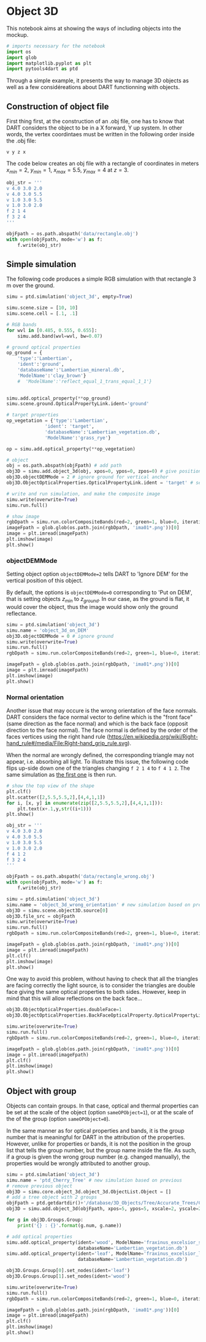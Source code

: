 # Object 3D

This notebook aims at showing the ways of including objects into the mockup.

```python
# imports necessary for the notebook
import os
import glob
import matplotlib.pyplot as plt
import pytools4dart as ptd
```

Through a simple example, it presents the way to manage 3D objects as well as a few considéreations about DART functionning with objects.

## Construction of object file

First thing first, at the construction of an .obj file, one has to know that DART considers the object to be in a X forward, Y up system. In other words, the
vertex coordintaes must be written in the following order inside the .obj file:

```
v y z x
```

The code below creates an obj file with a rectangle of
coordinates in meters $x_{min}=2$, $y_{min}=1$, $x_{max}=5.5$, $y_{max}=4$ at $z=3$.

```python
obj_str = '''
v 4.0 3.0 2.0
v 4.0 3.0 5.5
v 1.0 3.0 5.5
v 1.0 3.0 2.0
f 2 1 4
f 3 2 4
'''

objFpath = os.path.abspath('data/rectangle.obj')
with open(objFpath, mode='w') as f:
    f.write(obj_str)
```

## Simple simulation

The following code produces a simple RGB simulation with that rectangle 3 m over the
ground.

```python
simu = ptd.simulation('object_3d', empty=True)

simu.scene.size = [10, 10]
simu.scene.cell = [.1, .1]

# RGB bands
for wvl in [0.485, 0.555, 0.655]:
    simu.add.band(wvl=wvl, bw=0.07)

# ground optical properties
op_ground = {
    'type':'Lambertian',
    'ident':'ground',
    'databaseName':'Lambertian_mineral.db',
    'ModelName':'clay_brown'}
    #  'ModelName':'reflect_equal_1_trans_equal_1_1'}
    

simu.add.optical_property(**op_ground)
simu.scene.ground.OpticalPropertyLink.ident='ground'

# target properties
op_vegetation = {'type':'Lambertian',
              'ident': 'target',
              'databaseName':'Lambertian_vegetation.db',
              'ModelName':'grass_rye'}

op = simu.add.optical_property(**op_vegetation)

# object
obj = os.path.abspath(objFpath) # add path
obj3D = simu.add.object_3d(obj, xpos=0, ypos=0, zpos=0) # give position in scene
obj3D.objectDEMMode = 2 # ignore ground for vertical anchor
obj3D.ObjectOpticalProperties.OpticalPropertyLink.ident = 'target' # set optical property

# write and run simulation, and make the composite image
simu.write(overwrite=True)
simu.run.full()

# show image
rgbDpath = simu.run.colorCompositeBands(red=2, green=1, blue=0, iteration='X', outdir='rgb')
imageFpath = glob.glob(os.path.join(rgbDpath, 'ima01*.png'))[0]
image = plt.imread(imageFpath)
plt.imshow(image)
plt.show()
```

### objectDEMMode

Setting object option `objectDEMMode=2` tells DART to 'Ignore DEM' for the vertical position of this object. 

By default, the options is `objectDEMMode=0` corresponding to 'Put on DEM', that is setting objects $z_{min}$ to $z_{ground}$.
In our case, as the ground is flat, it would cover the object, thus the image would show only the ground reflectance.

```python
simu = ptd.simulation('object_3d')
simu.name = 'object_3d_on_DEM'
obj3D.objectDEMMode = 0 # ignore ground
simu.write(overwrite=True)
simu.run.full()
rgbDpath = simu.run.colorCompositeBands(red=2, green=1, blue=0, iteration='X', outdir='rgb')

imageFpath = glob.glob(os.path.join(rgbDpath, 'ima01*.png'))[0]
image = plt.imread(imageFpath)
plt.imshow(image)
plt.show()

```

### Normal orientation

Another issue that may occure is the wrong orientation of the face normals. 
DART considers the face normal vector to define which is the "front face" (same direction as the face normal) and which is the back face (opposit direction to the face normal).
The face normal is defined by the order of the faces vertices using the right hand rule (https://en.wikipedia.org/wiki/Right-hand_rule#/media/File:Right-hand_grip_rule.svg).

When the normal are wrongly defined, the corresponding triangle may not appear, i.e. absorbing all light.
To illustrate this issue, the following code flips up-side down one of the triangles changing `f 2 1
4` to `f 4 1 2`. The same simulation as [the first one](#simple-simulation) is then run.

```python
# show the top view of the shape 
plt.clf()
plt.scatter([2,5.5,5.5,2],[4,4,1,1])
for i, [x, y] in enumerate(zip([2,5.5,5.5,2],[4,4,1,1])): 
    plt.text(x+.1,y,str((i+1)))
plt.show()

obj_str = '''
v 4.0 3.0 2.0
v 4.0 3.0 5.5
v 1.0 3.0 5.5
v 1.0 3.0 2.0
f 4 1 2
f 3 2 4
'''

objFpath = os.path.abspath('data/rectangle_wrong.obj')
with open(objFpath, mode='w') as f:
    f.write(obj_str)

simu = ptd.simulation('object_3d')
simu.name = 'object_3d_wrong_orientation' # new simulation based on previous
obj3D = simu.scene.object3D.source[0]
obj3D.file_src = objFpath
simu.write(overwrite=True)
simu.run.full()
rgbDpath = simu.run.colorCompositeBands(red=2, green=1, blue=0, iteration='X', outdir='rgb')

imageFpath = glob.glob(os.path.join(rgbDpath, 'ima01*.png'))[0]
image = plt.imread(imageFpath)
plt.clf()
plt.imshow(image)
plt.show()
```

One way to avoid this problem, without having to check that all the triangles are facing correctly the light source, 
is to consider the triangles are double face giving the same optical properties to
both sides. However, keep in mind that this will allow reflections on the back face...

```python
obj3D.ObjectOpticalProperties.doubleFace=1
obj3D.ObjectOpticalProperties.BackFaceOpticalProperty.OpticalPropertyLink.ident = 'target'

simu.write(overwrite=True)
simu.run.full()
rgbDpath = simu.run.colorCompositeBands(red=2, green=1, blue=0, iteration='X', outdir='rgb')

imageFpath = glob.glob(os.path.join(rgbDpath, 'ima01*.png'))[0]
image = plt.imread(imageFpath)
plt.clf()
plt.imshow(image)
plt.show()
```

## Object with group

Objects can contain groups. In that case, optical and thermal properties can be set at the scale of the object (option `sameOPObject=1`), 
or at the scale of the of the group (option `sameOPObject=0`).

In the same manner as for optical properties and bands, it is the group number that is meaningful for DART in the attribution of the properties.
However, unlike for properties or bands, it is not the position in the group list that tells the group number, but the group name inside the file.
As such, if a group is given the wrong group number (e.g. changed manually), the properties would be wrongly attributed to another group. 

```python
simu = ptd.simulation('object_3d')
simu.name = 'ptd_Cherry_Tree' # new simulation based on previous
# remove previous object
obj3D = simu.core.object_3d.object_3d.ObjectList.Object = []
# add a tree object with 2 groups
objFpath = ptd.getdartdir()+'/database/3D_Objects/Tree/Accurate_Trees/Cherry_tree/Merisier_Adulte.obj'
obj3D = simu.add.object_3d(objFpath, xpos=5, ypos=5, xscale=2, yscale=2, zscale=2)

for g in obj3D.Groups.Group:
    print('{} : {}'.format(g.num, g.name))

# add optical properties
simu.add.optical_property(ident='wood', ModelName='fraxinus_excelsior_stem',
                          databaseName='Lambertian_vegetation.db')
simu.add.optical_property(ident='leaf', ModelName='fraxinus_excelsior_leaf',
                          databaseName='Lambertian_vegetation.db')

obj3D.Groups.Group[0].set_nodes(ident='leaf')
obj3D.Groups.Group[1].set_nodes(ident='wood')

simu.write(overwrite=True)
simu.run.full()
rgbDpath = simu.run.colorCompositeBands(red=2, green=1, blue=0, iteration='X', outdir='rgb')

imageFpath = glob.glob(os.path.join(rgbDpath, 'ima01*.png'))[0]
image = plt.imread(imageFpath)
plt.clf()
plt.imshow(image)
plt.show()
```
